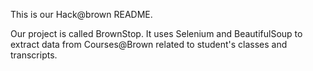 This is our Hack@brown README.

Our project is called BrownStop. It uses Selenium and BeautifulSoup to extract data from Courses@Brown related to student's classes and
transcripts. 
